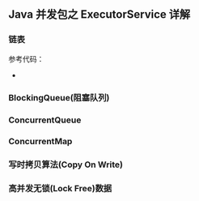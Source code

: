 ## Java 并发包之 ExecutorService 详解

### 链表

参考代码：

- 

### BlockingQueue(阻塞队列)


### ConcurrentQueue


### ConcurrentMap


### 写时拷贝算法(Copy On Write)


### 高并发无锁(Lock Free)数据


